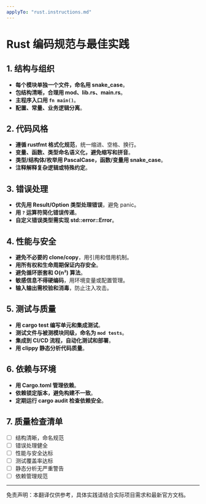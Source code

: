 ```yaml
---
applyTo: "rust.instructions.md"
---
```


<!-- 本文件为自动翻译，供参考。请结合实际需求进行校对和完善。-->

# Rust 编码规范与最佳实践

## 1. 结构与组织

- **每个模块单独一个文件，命名用 snake_case**。
- **包结构清晰，合理用 mod、lib.rs、main.rs**。
- **主程序入口用 `fn main()`**。
- **配置、常量、业务逻辑分离**。

## 2. 代码风格

- **遵循 rustfmt 格式化规范**，统一缩进、空格、换行。
- **变量、函数、类型命名语义化，避免缩写和拼音**。
- **类型/结构体/枚举用 PascalCase，函数/变量用 snake_case**。
- **注释解释复杂逻辑或特殊约定**。

## 3. 错误处理

- **优先用 Result/Option 类型处理错误**，避免 panic。
- **用 `?` 运算符简化错误传递**。
- **自定义错误类型需实现 std::error::Error**。

## 4. 性能与安全

- **避免不必要的 clone/copy**，用引用和借用机制。
- **用所有权和生命周期保证内存安全**。
- **避免循环嵌套和 O(n²) 算法**。
- **敏感信息不得硬编码**，用环境变量或配置管理。
- **输入输出需校验和消毒**，防止注入攻击。

## 5. 测试与质量

- **用 cargo test 编写单元和集成测试**。
- **测试文件与被测模块同级，命名为 `mod tests`**。
- **集成到 CI/CD 流程，自动化测试和部署**。
- **用 clippy 静态分析代码质量**。

## 6. 依赖与环境

- **用 Cargo.toml 管理依赖**。
- **依赖锁定版本，避免构建不一致**。
- **定期运行 cargo audit 检查依赖安全**。

## 7. 质量检查清单

- [ ] 结构清晰，命名规范
- [ ] 错误处理健全
- [ ] 性能与安全达标
- [ ] 测试覆盖率达标
- [ ] 静态分析无严重警告
- [ ] 依赖管理规范

---

免责声明：本翻译仅供参考，具体实践请结合实际项目需求和最新官方文档。
